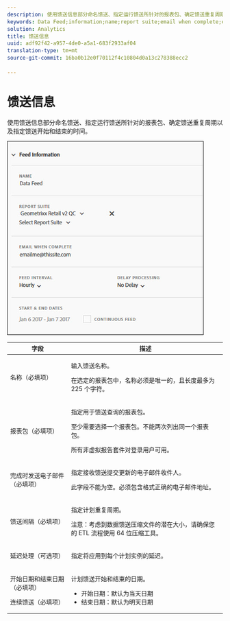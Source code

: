 ```yaml
---
description: 使用馈送信息部分命名馈送、指定运行馈送所针对的报表包、确定馈送重复周期以及指定馈送开始和结束的时间。
keywords: Data Feed;information;name;report suite;email when complete;email;interval;feed;delay processing;delay;start;end;date;continuous feed
solution: Analytics
title: 馈送信息
uuid: adf92f42-a957-4de0-a5a1-683f2933af04
translation-type: tm+mt
source-git-commit: 16ba0b12e0f70112f4c10804d0a13c278388ecc2

---
```



# 馈送信息

使用馈送信息部分命名馈送、指定运行馈送所针对的报表包、确定馈送重复周期以及指定馈送开始和结束的时间。

![](assets/feed-info.jpg)

<table id="table_C98C7C3CE4194BEF819E792793EBC517">
 <thead>
  <tr>
   <th colname="col1" class="entry"> 字段 </th>
   <th colname="col2" class="entry"> 描述 </th>
  </tr>
 </thead>
 <tbody> 
  <tr> 
   <td colname="col1"> <p>名称（必填项） </p> </td>
   <td colname="col2"> <p>输入馈送名称。 </p> <p>在选定的报表包中，名称必须是唯一的，且长度最多为 225 个字符。 </p> </td>
  </tr>
  <tr>
   <td colname="col1"> <p>报表包（必填项） </p> </td>
   <td colname="col2"> <p>指定用于馈送查询的报表包。 </p> <p>至少需要选择一个报表包。不能两次列出同一个报表包。 </p> <p>所有非虚拟报告套件对登录用户可用。 </p></td>
  </tr>
  <tr>
   <td colname="col1"> <p>完成时发送电子邮件（必填项） </p> </td>
   <td colname="col2"> <p>指定接收馈送提交更新的电子邮件收件人。 </p> <p>此字段不能为空。必须包含格式正确的电子邮件地址。 </p> </td>
  </tr>
  <tr>
   <td colname="col1"> <p>馈送间隔（必填项） </p> </td>
   <td colname="col2"> <p>指定计划重复周期。 </p> <p>注意：考虑到数据馈送压缩文件的潜在大小，请确保您的 ETL 流程使用 64 位压缩工具。 </p> </td>
  </tr>
  <tr>
   <td colname="col1"> <p>延迟处理（可选项） </p> </td>
   <td colname="col2"> <p>指定将应用到每个计划实例的延迟。 </p> </td>
  </tr>
  <tr>
   <td colname="col1"> <p>开始日期和结束日期（必填项） </p> <p>连续馈送（必填项） </p> </td>
   <td colname="col2"> <p>计划馈送开始和结束的日期。 </p> <p>
     <ul id="ul_509977336CD34032924B48E043E8CBC7">
      <li id="li_BFB5B6ADCB184D839C9BA42DB3DCAF32">开始日期：默认为当天日期 </li>
      <li id="li_34F8DB45D9B54076840D1A0B782812D3">结束日期：默认为明天日期 </li>
     </ul>
     </p> </td>
  </tr>
 </tbody>
</table>
